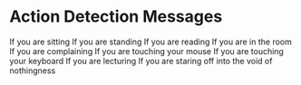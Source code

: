 # Action Detection Messages

If you are sitting
If you are standing
If you are reading
If you are in the room
If you are complaining
If you are touching your mouse
If you are touching your keyboard
If you are lecturing
If you are staring off into the void of nothingness
